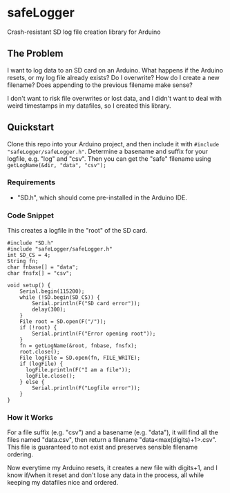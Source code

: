 # safeLogger
Crash-resistant SD log file creation library for Arduino

## The Problem
I want to log data to an SD card on an Arduino. What happens if the Arduino
resets, or my log file already exists? Do I overwrite? How do I create a new
filename? Does appending to the previous filename make sense?

I don't want to risk file overwrites or lost data, and I didn't want to deal
with weird timestamps in my datafiles, so I created this library.

## Quickstart
Clone this repo into your Arduino project, and then include it with
`#include "safeLogger/safeLogger.h"`. Determine a basename and suffix for
your logfile, e.g. "log" and "csv". Then you can get the "safe" filename using
`getLogName(&dir, "data", "csv");`

### Requirements
* "SD.h", which should come pre-installed in the Arduino IDE.

### Code Snippet
This creates a logfile in the "root" of the SD card.
```
#include "SD.h"
#include "safeLogger/safeLogger.h"
int SD_CS = 4;
String fn;
char fnbase[] = "data";
char fnsfx[] = "csv";

void setup() {
    Serial.begin(115200);
    while (!SD.begin(SD_CS)) {
        Serial.println(F("SD card error"));
        delay(300);
    }
    File root = SD.open(F("/"));
    if (!root) {
        Serial.println(F("Error opening root"));
    }
    fn = getLogName(&root, fnbase, fnsfx);
    root.close();
    File logFile = SD.open(fn, FILE_WRITE);
    if (logFile) {
      logFile.println(F("I am a file"));
      logFile.close();
    } else {
        Serial.println(F("Logfile error"));
    }
}
```
### How it Works
For a file suffix (e.g. "csv") and a basename (e.g. "data"), it will find all
the files named "data<digits>.csv", then return a filename
"data<max(digits)+1>.csv". This file is guaranteed to not exist and preserves
sensible filename ordering.

Now everytime my Arduino resets, it creates a new file with digits+1, and I
know if/when it reset and don't lose any data in the process, all while keeping
my datafiles nice and ordered.
